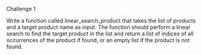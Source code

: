 Challenge 1

Write a function called linear_search_product that takes the list of products and a target product name as input. The function should perform a linear search to find the target product in the list and return a list of indices of all occurrences of the product if found, or an empty list if the product is not found.